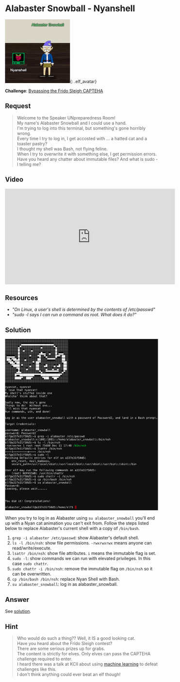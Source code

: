 # Alabaster Snowball - Nyanshell
![Alabaster Snowball](../img/hints/h8/alabaster_snowball.png){: .elf_avatar}

**Challenge**: [Bypassing the Frido Sleigh CAPTEHA](../challenges/c8.md)

## Request
> Welcome to the Speaker UNpreparedness Room!  
> My name's Alabaster Snowball and I could use a hand.  
> I'm trying to log into this terminal, but something's gone horribly wrong.  
> Every time I try to log in, I get accosted with ... a hatted cat and a toaster pastry?  
> I thought my shell was Bash, not flying feline.  
> When I try to overwrite it with something else, I get permission errors.  
> Have you heard any chatter about immutable files? And what is sudo -l telling me?  

## Video
<div class="video-wrapper">
<iframe width="560" height="315" src="https://www.youtube.com/embed/zYifAGvMEw4" frameborder="0" allow="accelerometer; autoplay; encrypted-media; gyroscope; picture-in-picture" allowfullscreen></iframe>
</div>

## Resources
- *"On Linux, a user's shell is determined by the contents of /etc/passwd"*  
- *"sudo -l says I can run a command as root. What does it do?"* 

## Solution
![Nyan Shell](../img/hints/h8/h8_terminal1.png)

When you try to log in as Alabaster using `su alabaster_snowball` you'll end up with a Nyan cat animation you can't exit from. Follow the steps listed below to replace Alabaster's current shell with a copy of `/bin/bash`.

1. `grep -i alabaster /etc/passwd`: show Alabaster's default shell.
2. `ls -l /bin/nsh`: show file permissions. `-rwxrwxrwx` means anyone can read/write/execute.
3. `lsattr /bin/nsh`: show file attributes. `i` means the immutable flag is set.
4. `sudo -l`: show commands we can run with elevated privileges. In this case `sudo chattr`.
5. `sudo chattr -i /bin/nsh`: remove the immutable flag on `/bin/nsh` so it can be overwritten.
6. `cp /bin/bash /bin/nsh`: replace Nyan Shell with Bash.
7. `su alabaster_snowball`: log in as alabaster_snowball.
   
## Answer
See [solution](#solution).

## Hint
> Who would do such a thing?? Well, it IS a good looking cat.  
> Have you heard about the Frido Sleigh contest?  
> There are some serious prizes up for grabs.  
> The content is strictly for elves. Only elves can pass the CAPTEHA challenge required to enter.  
> I heard there was a talk at KCII about using [machine learning](https://youtu.be/jmVPLwjm_zs) to defeat challenges like this.  
> I don't think anything could ever beat an elf though!  
